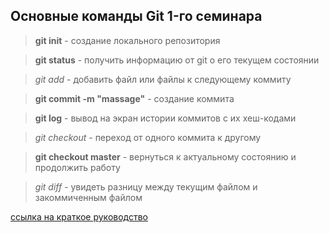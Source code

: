 ## Основные команды Git 1-го семинара

>**git init** - создание локального репозитория

>**git status** - получить информацию от git о его текущем состоянии

>*git add* - добавить файл или файлы к следующему коммиту

>**git commit -m "massage"** - создание коммита

>**git log** - вывод на экран истории коммитов с их хеш-кодами

>*git checkout* - переход от одного коммита к другому

>**git checkout master** - вернуться к актуальному состоянию и продолжить работу

>*git diff* - увидеть разницу между текущим файлом и закоммиченным файлом

[ссылка на краткое руководство](https://netology-code.github.io/guides/git-terminal/git-terminal.html)